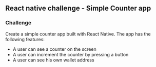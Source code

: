 ## React native challenge - Simple Counter app

### Challenge
Create a simple counter app built with React Native. The app has the following features:

- A user can see a counter on the screen
- A user can increment the counter by pressing a button
- A user can see his own wallet address 
